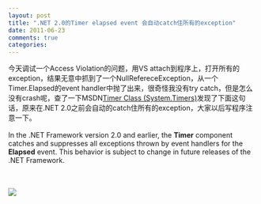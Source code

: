 ```yaml
---
layout: post
title: ".NET 2.0的Timer elapsed event 会自动catch住所有的exception"
date: 2011-06-23
comments: true
categories: 
---
```

今天调试一个Access Violation的问题，用VS attach到程序上，打开所有的exception，结果无意中抓到了一个NullRefereceException，从一个Timer.Elapsed的event handler中抛了出来，很奇怪我没有try catch，但是怎么没有crash呢，查了一下MSDN<a href="http://msdn.microsoft.com/en-us/library/system.timers.timer%28v=vs.85%29.aspx">Timer Class (System.Timers)</a>发现了下面这句话，原来在.NET 2.0之前会自动的catch住所有的exception，大家以后写程序注意一下。<br /><br />In the .NET Framework version 2.0 and earlier, the <b>Timer</b> component catches and suppresses all exceptions thrown by event handlers for the <b>Elapsed</b> event. This behavior is subject to change in future releases of the .NET Framework.<br />
<blockquote></blockquote>
<br /><br />
<div class="zemanta-pixie"><img class="zemanta-pixie-img" src="http://img.zemanta.com/pixy.gif?x-id=1e36aa15-4e0b-8a17-9771-d8c4ec5322b3" /></div>